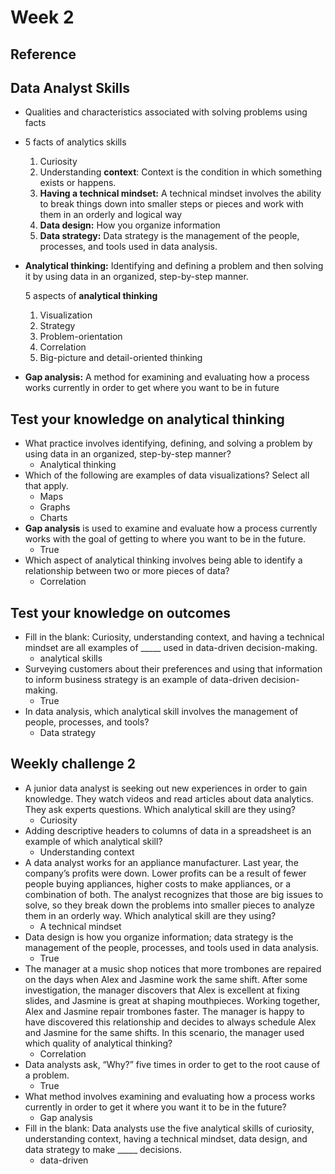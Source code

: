 # Week 2

## Reference

## Data Analyst Skills

* Qualities and characteristics associated with solving problems using facts
* 5 facts of analytics skills
    1. Curiosity
    1. Understanding **context**: Context is the condition in which something exists or happens.
    1. **Having a technical mindset:** A technical mindset involves the ability to break things down into smaller steps or pieces and work with them in an orderly and logical way
    1. **Data design:** How you organize information
    1. **Data strategy:** Data strategy is the management of the people, processes, and tools used in data analysis.
* **Analytical thinking:** Identifying and defining a problem and then solving it by using data in an organized, step-by-step manner.

    5 aspects of **analytical thinking**
    1. Visualization
    1. Strategy
    1. Problem-orientation
    1. Correlation
    1. Big-picture and detail-oriented thinking

* **Gap analysis:** A method for examining and evaluating how a process works currently in order to get where you want to be in future

## Test your knowledge on analytical thinking

* What practice involves identifying, defining, and solving a problem by using data in an organized, step-by-step manner?
    * Analytical thinking
* Which of the following are examples of data visualizations? Select all that apply.
    * Maps
    * Graphs
    * Charts
* **Gap analysis** is used to examine and evaluate how a process currently works with the goal of getting to where you want to be in the future.
    * True
* Which aspect of analytical thinking involves being able to identify a relationship between two or more pieces of data?
    * Correlation

## Test your knowledge on outcomes

* Fill in the blank: Curiosity, understanding context, and having a technical mindset are all examples of _____ used in data-driven decision-making.
    * analytical skills
* Surveying customers about their preferences and using that information to inform business strategy is an example of data-driven decision-making.
    * True
* In data analysis, which analytical skill involves the management of people, processes, and tools?
    * Data strategy

## Weekly challenge 2

* A junior data analyst is seeking out new experiences in order to gain knowledge. They watch videos and read articles about data analytics. They ask experts questions. Which analytical skill are they using?
    * Curiosity 
* Adding descriptive headers to columns of data in a spreadsheet is an example of which analytical skill?
    * Understanding context
* A data analyst works for an appliance manufacturer. Last year, the company’s profits were down. Lower profits can be a result of fewer people buying appliances, higher costs to make appliances, or a combination of both. The analyst recognizes that those are big issues to solve, so they break down the problems into smaller pieces to analyze them in an orderly way. Which analytical skill are they using?
    * A technical mindset
* Data design is how you organize information; data strategy is the management of the people, processes, and tools used in data analysis.
    * True
* The manager at a music shop notices that more trombones are repaired on the days when Alex and Jasmine work the same shift. After some investigation, the manager discovers that Alex is excellent at fixing slides, and Jasmine is great at shaping mouthpieces. Working together, Alex and Jasmine repair trombones faster. The manager is happy to have discovered this relationship and decides to always schedule Alex and Jasmine for the same shifts. In this scenario, the manager used which quality of analytical thinking?
    * Correlation
* Data analysts ask, “Why?” five times in order to get to the root cause of a problem.
    * True
* What method involves examining and evaluating how a process works currently in order to get it where you want it to be in the future?
    * Gap analysis
* Fill in the blank: Data analysts use the five analytical skills of curiosity, understanding context, having a technical mindset, data design, and data strategy to make _____ decisions.
    * data-driven
